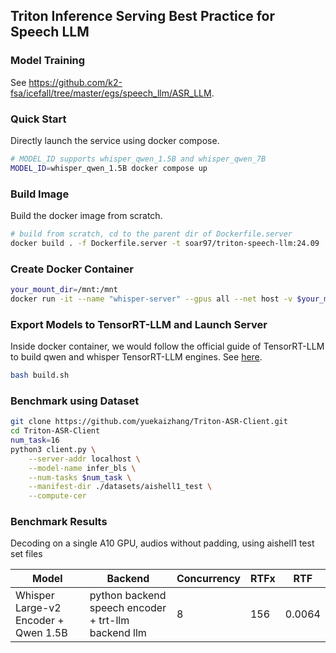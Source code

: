 ## Triton Inference Serving Best Practice for Speech LLM

### Model Training
See https://github.com/k2-fsa/icefall/tree/master/egs/speech_llm/ASR_LLM. 

### Quick Start
Directly launch the service using docker compose.
```sh
# MODEL_ID supports whisper_qwen_1.5B and whisper_qwen_7B
MODEL_ID=whisper_qwen_1.5B docker compose up
```

### Build Image
Build the docker image from scratch. 
```sh
# build from scratch, cd to the parent dir of Dockerfile.server
docker build . -f Dockerfile.server -t soar97/triton-speech-llm:24.09
```

### Create Docker Container
```sh
your_mount_dir=/mnt:/mnt
docker run -it --name "whisper-server" --gpus all --net host -v $your_mount_dir --shm-size=2g soar97/triton-speech-llm:24.09
```

### Export Models to TensorRT-LLM and Launch Server
Inside docker container, we would follow the official guide of TensorRT-LLM to build qwen and whisper TensorRT-LLM engines. See [here](https://github.com/NVIDIA/TensorRT-LLM/tree/main/examples/whisper).

```sh
bash build.sh
```
<!-- ### Launch Gradio WebUI Client
The gradio client supports text and speech as the inputs.

```sh
git-lfs install
git clone https://huggingface.co/spaces/yuekai/triton-asr-client.git
cd triton-asr-client
pip3 install -r requirements.txt
python3 app.py
``` -->

### Benchmark using Dataset
```sh
git clone https://github.com/yuekaizhang/Triton-ASR-Client.git
cd Triton-ASR-Client
num_task=16
python3 client.py \
    --server-addr localhost \
    --model-name infer_bls \
    --num-tasks $num_task \
    --manifest-dir ./datasets/aishell1_test \
    --compute-cer
```

### Benchmark Results
Decoding on a single A10 GPU, audios without padding, using aishell1 test set files

| Model | Backend   | Concurrency | RTFx     | RTF | 
|-------|-----------|-----------------------|---------|--|
| Whisper Large-v2 Encoder + Qwen 1.5B | python backend speech encoder + trt-llm backend llm | 8                   | 156 | 0.0064|